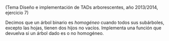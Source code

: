 (Tema Diseño e implementación de TADs arborescentes, año 2013/2014, ejercicio 7)

Decimos que un árbol binario es *homogéneo* cuando todos sus subárboles, excepto las hojas, tienen dos hijos no vacíos. Implementa una función que devuelva si un árbol dado es o no homogéneo.
